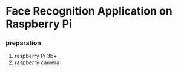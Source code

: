 # Face Recognition Application on Raspberry Pi


### preparation 
1. raspberry Pi 3b+
2. raspberry camera

